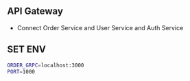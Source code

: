 ## API Gateway
- Connect Order Service and User Service and Auth Service

## SET ENV
```sh
ORDER_GRPC=localhost:3000
PORT=1000
```